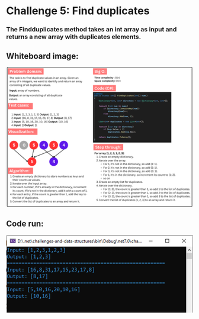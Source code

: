 # Challenge 5: Find duplicates

### The Findduplicates method takes an int array as input and returns a new array with duplicates elements.

## Whiteboard image:
![Find duplicates](duplicate-values.png)

## Code run:
![Code run](output.PNG)